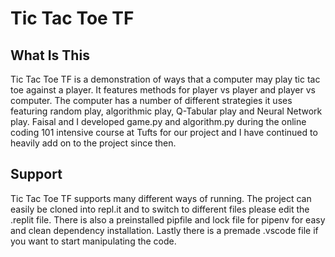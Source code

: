 # Tic Tac Toe TF
## What Is This
Tic Tac Toe TF is a demonstration of ways that a computer may play tic tac toe against a player. It features methods for player vs player and player vs computer. The computer has a number of different strategies it uses featuring random play, algorithmic play, Q-Tabular play and Neural Network play. Faisal and I developed game.py and algorithm.py during the online coding 101 intensive course at Tufts for our project and I have continued to heavily add on to the project since then.
## Support
Tic Tac Toe TF supports many different ways of running. The project can easily be cloned into repl.it and to switch to different files please edit the .replit file. There is also a preinstalled pipfile and lock file for pipenv for easy and clean dependency installation. Lastly there is a premade .vscode file if you want to start manipulating the code.
